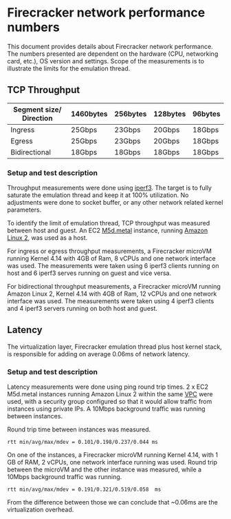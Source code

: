 # Firecracker network performance numbers

This document provides details about Firecracker network performance.
The numbers presented are dependent on the hardware (CPU, networking card, etc.), OS version and settings.
Scope of the measurements is to illustrate the limits for the emulation thread.

## TCP Throughput

Segment size/ Direction | 1460bytes | 256bytes | 128bytes | 96bytes
--- | --- | --- | --- |---
Ingress| 25Gbps | 23Gbps | 20Gbps | 18Gbps
Egress | 25Gbps | 23Gbps | 20Gbps | 18Gbps
Bidirectional | 18Gbps | 18Gbps | 18Gbps | 18Gbps

### Setup and test description

Throughput measurements were done using [iperf3](https://iperf.fr/). The target is to fully saturate the emulation thread and keep it at 100% utilization.
No adjustments were done to socket buffer, or any other network related kernel parameters.

To identify the limit of emulation thread, TCP throughput was measured between host and guest. An EC2 [M5d.metal](https://aws.amazon.com/ec2/instance-types/m5/) instance, running [Amazon Linux 2](https://aws.amazon.com/amazon-linux-ami/), was used as a host.

For ingress or egress throughput measurements, a Firecracker microVM running Kernel 4.14 with 4GB of Ram, 8 vCPUs and one network interface was used.
The measurements were taken using 6 iperf3 clients running on host and 6 iperf3 serves running on guest and vice versa.

For bidirectional throughput measurements, a Firecracker microVM running Amazon Linux 2, Kernel 4.14 with 4GB of Ram, 12 vCPUs and one network interface was used.
The measurements were taken using 4 iperf3 clients and 4 iperf3 servers running on both host and guest.

## Latency

The virtualization layer, Firecracker emulation thread plus host kernel stack, is responsible for adding on average 0.06ms of network latency.

### Setup and test description

Latency measurements were done using ping round trip times.
2 x EC2 M5d.metal instances running Amazon Linux 2 within the same [VPC](https://aws.amazon.com/vpc/) were used, with a security group configured so that it would allow traffic from instances using private IPs. A 10Mbps background traffic was running between instances.

Round trip time between instances was measured.

```rtt min/avg/max/mdev = 0.101/0.198/0.237/0.044 ms```

On one of the instances, a Firecracker microVM running Kernel 4.14, with 1 GB of RAM, 2 vCPUs, one network interface running was used.
Round trip between the microVM and the other instance was measured, while a 10Mbps background traffic was running.

```rtt min/avg/max/mdev = 0.191/0.321/0.519/0.058  ms```

From the difference between those we can conclude that ~0.06ms are the virtualization overhead.
